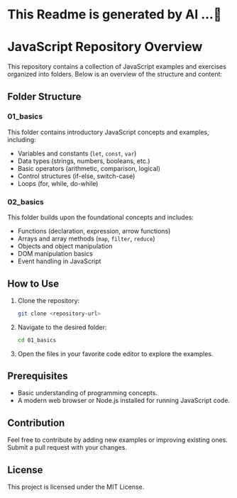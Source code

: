# This Readme is generated by AI ...🙂

# JavaScript Repository Overview

This repository contains a collection of JavaScript examples and exercises organized into folders. Below is an overview of the structure and content:

## Folder Structure

### 01_basics
This folder contains introductory JavaScript concepts and examples, including:
- Variables and constants (`let`, `const`, `var`)
- Data types (strings, numbers, booleans, etc.)
- Basic operators (arithmetic, comparison, logical)
- Control structures (if-else, switch-case)
- Loops (for, while, do-while)

### 02_basics
This folder builds upon the foundational concepts and includes:
- Functions (declaration, expression, arrow functions)
- Arrays and array methods (`map`, `filter`, `reduce`)
- Objects and object manipulation
- DOM manipulation basics
- Event handling in JavaScript

## How to Use
1. Clone the repository:
    ```bash
    git clone <repository-url>
    ```
2. Navigate to the desired folder:
    ```bash
    cd 01_basics
    ```
3. Open the files in your favorite code editor to explore the examples.

## Prerequisites
- Basic understanding of programming concepts.
- A modern web browser or Node.js installed for running JavaScript code.

## Contribution
Feel free to contribute by adding new examples or improving existing ones. Submit a pull request with your changes.

## License
This project is licensed under the MIT License.
